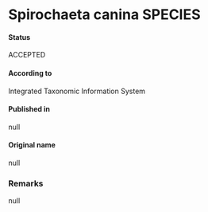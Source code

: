 Spirochaeta canina SPECIES
=======

#### Status
ACCEPTED

#### According to
Integrated Taxonomic Information System

#### Published in
null

#### Original name
null

### Remarks
null